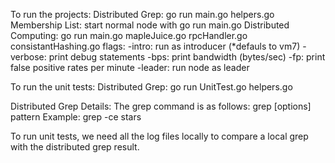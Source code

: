 
To run the projects:
    Distributed Grep: go run main.go helpers.go  
    Membership List: start normal node with go run main.go
    Distributed Computing: go run main.go mapleJuice.go rpcHandler.go consistantHashing.go
         flags:
            -intro: run as introducer (*defauls to vm7)
            -verbose: print debug statements
            -bps: print bandwidth (bytes/sec)
            -fp: print false positive rates per minute
            -leader: run node as leader


To run the unit tests:
    Distributed Grep: go run UnitTest.go helpers.go


Distributed Grep Details: 
    The grep command is as follows:
        grep [options] pattern 
    Example: 
        grep -ce stars

To run unit tests, we need all the log files locally to compare a local grep with the distributed grep result.

